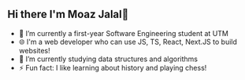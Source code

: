 ## Hi there I'm Moaz Jalal👋

- 🔭 I’m currently a first-year Software Engineering student at UTM
- :globe_with_meridians: I'm a web developer who can use JS, TS, React, Next.JS to build websites! 
- 🌱 I’m currently studying data structures and algorithms
- ⚡ Fun fact: I like learning about history and playing chess! 
<!--
**MoazJalal02/MoazJalal02** is a ✨ _special_ ✨ repository because its `README.md` (this file) appears on your GitHub profile.

Here are some ideas to get you started:

- 👯 I’m looking to collaborate on ...
- 🤔 I’m looking for help with ...
- 💬 Ask me about ...
- 📫 How to reach me: ...
- 😄 Pronouns: ...
- ⚡ Fun fact: ...
-->
